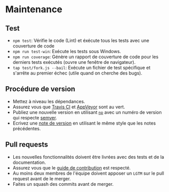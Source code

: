 # Maintenance


## Test

 - `npm test`: Vérifie le code (Lint) et éxécute tous les tests avec une couverture de code
 - `npm run test-win`: Exécute les tests sous Windows.
 - `npm run coverage`: Génère un rapport de couverture de code pour les derniers tests exécutés (ouvre une fenêtre de navigateur).
 - `tap test/fork.js --bail`: Exécute un fichier de test spécifique et s'arrête au premier échec (utile quand on cherche des bugs).


## Procédure de version

- Mettez à niveau les dépendances.
- Assurez vous que [Travis CI](https://travis-ci.org/sindresorhus/ava) et [AppVeyor](https://ci.appveyor.com/project/sindresorhus/ava/branch/master) sont au vert.
- Publiez une nouvelle version en utilisant [`np`](https://github.com/sindresorhus/np) avec un numéro de version qui respecte [semver](http://semver.org).
- Ecrivez une [note de version](https://github.com/sindresorhus/ava/releases/new) en utilisant le même style que les notes précédentes.


## Pull requests

- Les nouvelles fonctionnalités doivent être livrées avec des tests et de la documentation.
- Assurez vous que le [guide de contribution](contributing.md) est respecté.
- Au moins deux membres de l'équipe doivent apposer un `LGTM` sur le pull request avant de le merger.
- Faites un squash des commits avant de merger.
